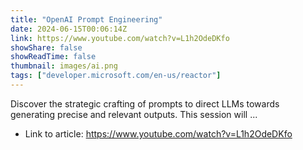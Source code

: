 ```yaml
---
title: "OpenAI Prompt Engineering"
date: 2024-06-15T00:06:14Z
link: https://www.youtube.com/watch?v=L1h2OdeDKfo
showShare: false
showReadTime: false
thumbnail: images/ai.png
tags: ["developer.microsoft.com/en-us/reactor"]
---
```

Discover the strategic crafting of prompts to direct LLMs towards generating precise and relevant outputs. This session will ...

- Link to article: https://www.youtube.com/watch?v=L1h2OdeDKfo